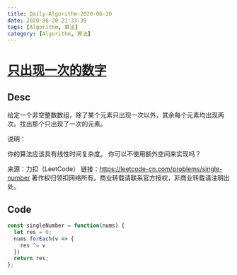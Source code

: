 ```yaml
---
title: Daily-Algorithm-2020-06-20
date: 2020-06-20 21:33:39
tags: [Algorithm, 算法]
category: [Algorithm, 算法]
---
```


# [只出现一次的数字](https://leetcode-cn.com/problems/single-number/)

## Desc

给定一个非空整数数组，除了某个元素只出现一次以外，其余每个元素均出现两次。找出那个只出现了一次的元素。

说明：

你的算法应该具有线性时间复杂度。 你可以不使用额外空间来实现吗？

来源：力扣（LeetCode）
链接：https://leetcode-cn.com/problems/single-number
著作权归领扣网络所有。商业转载请联系官方授权，非商业转载请注明出处。



## Code

```js
const singleNumber = function(nums) {
  let res = 0;
  nums.forEach(v => {
    res ^= v
  })
  return res;
};
```

